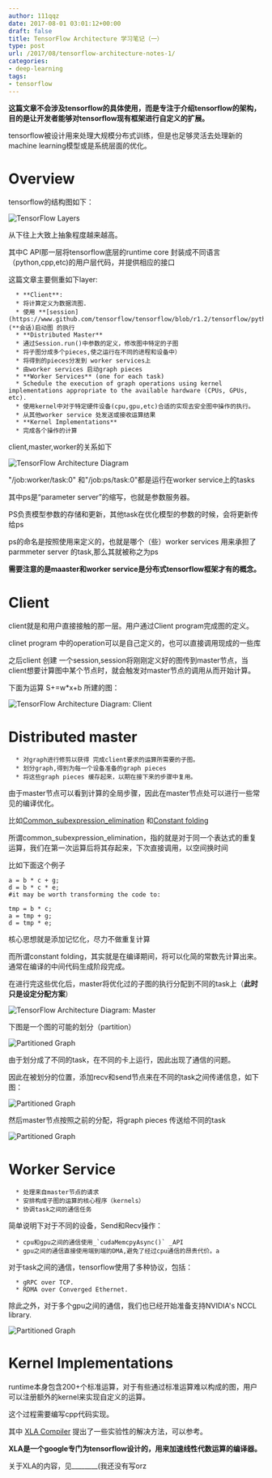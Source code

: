```yaml
---
author: 111qqz
date: 2017-08-01 03:01:12+00:00
draft: false
title: TensorFlow Architecture 学习笔记（一）
type: post
url: /2017/08/tensorflow-architecture-notes-1/
categories:
- deep-learning
tags:
- tensorflow
---
```


**这篇文章不会涉及tensorflow的具体使用，而是专注于介绍tensorflow的架构，目的是让开发者能够对tensorflow现有框架进行自定义的扩展。**

tensorflow被设计用来处理大规模分布式训练，但是也足够灵活去处理新的machine learning模型或是系统层面的优化。


# Overview


tensorflow的结构图如下：

![TensorFlow Layers](https://www.tensorflow.org/images/layers.png)


从下往上大致上抽象程度越来越高。

其中C API那一层将tensorflow底层的runtime core 封装成不同语言（python,cpp,etc)的用户层代码，并提供相应的接口

这篇文章主要侧重如下layer:



 	  * **Client**:
 	  * 将计算定义为数据流图.
 	  * 使用 **[session](https://www.github.com/tensorflow/tensorflow/blob/r1.2/tensorflow/python/client/session.py)(**会话)启动图 的执行
 	  * **Distributed Master**
 	  * 通过Session.run()中参数的定义，修改图中特定的子图
 	  * 将子图分成多个pieces,使之运行在不同的进程和设备中）
 	  * 将得到的pieces分发到 worker services上
 	  * 由worker services 启动graph pieces
 	  * **Worker Services** (one for each task)
 	  * Schedule the execution of graph operations using kernel implementations appropriate to the available hardware (CPUs, GPUs, etc).
 	  * 使用kernel中对于特定硬件设备(cpu,gpu,etc)合适的实现去安全图中操作的执行。
 	  * 从其他worker service 处发送或接收运算结果
 	  * **Kernel Implementations**
 	  * 完成各个操作的计算



client,master,worker的关系如下

![TensorFlow Architecture Diagram](https://www.tensorflow.org/images/diag1.svg)


"/job:worker/task:0" 和"/job:ps/task:0"都是运行在worker service上的tasks

其中ps是“parameter server”的缩写，也就是参数服务器。

PS负责模型参数的存储和更新，其他task在优化模型的参数的时候，会将更新传给ps

ps的命名是按照使用来定义的，也就是哪个（些）worker services 用来承担了 parmmeter server 的task,那么其就被称之为ps

**需要注意的是maaster和worker service是分布式tensorflow框架才有的概念。**


# Client


client就是和用户直接接触的那一层。用户通过Client program完成图的定义。

clinet program 中的operation可以是自己定义的，也可以直接调用现成的一些库

之后client 创建 一个session,session将刚刚定义好的图传到master节点，当client想要计算图中某个节点时，就会触发对master节点的调用从而开始计算。

下面为运算 S+=w*x+b 所建的图：

![TensorFlow Architecture Diagram: Client](https://www.tensorflow.org/images/graph_client.svg)



# Distributed master





 	  * 对graph进行修剪以获得 完成client要求的运算所需要的子图。
 	  * 划分graph,得到为每一个设备准备的graph pieces
 	  * 将这些graph pieces 缓存起来，以期在接下来的步骤中复用。

由于master节点可以看到计算的全局步骤，因此在master节点处可以进行一些常见的编译优化。

比如[Common_subexpression_elimination](https://en.wikipedia.org/wiki/Common_subexpression_elimination) 和[Constant folding](https://zh.wikipedia.org/wiki/%E5%B8%B8%E6%95%B8%E6%8A%98%E7%96%8A)

所谓common_subexpression_elimination，指的就是对于同一个表达式的重复运算，我们在第一次运算后将其存起来，下次直接调用，以空间换时间

比如下面这个例子

    
    a = b * c + g;
    d = b * c * e;
    #it may be worth transforming the code to:
    
    tmp = b * c;
    a = tmp + g;
    d = tmp * e;


核心思想就是添加记忆化，尽力不做重复计算

而所谓constant folding，其实就是在编译期间，将可以化简的常数先计算出来。通常在编译的中间代码生成阶段完成。

在进行完这些优化后，master将优化过的子图的执行分配到不同的task上（**此时只是设定分配方案**）

![TensorFlow Architecture Diagram: Master](https://www.tensorflow.org/images/graph_master_cln.svg)




下图是一个图的可能的划分（partition）



![Partitioned Graph](https://www.tensorflow.org/images/graph_split1.svg)


由于划分成了不同的task，在不同的卡上运行，因此出现了通信的问题。

因此在被划分的位置，添加recv和send节点来在不同的task之间传递信息，如下图：

![Partitioned Graph](https://www.tensorflow.org/images/graph_split2.svg)




然后master节点按照之前的分配，将graph pieces 传送给不同的task

![Partitioned Graph](https://www.tensorflow.org/images/graph_workers_cln.svg)









# Worker Service





 	  * 处理来自master节点的请求
 	  * 安排构成子图的运算的核心程序（kernels）
 	  * 协调task之间的通信任务

简单说明下对于不同的设备，Send和Recv操作：

 	  * cpu和gpu之间的通信使用_`cudaMemcpyAsync()` _API
 	  * gpu之间的通信直接使用端到端的DMA,避免了经过cpu通信的昂贵代价。a

对于task之间的通信，tensorflow使用了多种协议，包括：

 	  * gRPC over TCP.
 	  * RDMA over Converged Ethernet.

除此之外，对于多个gpu之间的通信，我们也已经开始准备支持NVIDIA's NCCL library.

![Partitioned Graph](https://www.tensorflow.org/images/graph_send_recv.svg)





# Kernel Implementations


runtime本身包含200+个标准运算，对于有些通过标准运算难以构成的图，用户可以注册额外的kernel来实现自定义的运算。

这个过程需要编写cpp代码实现。

其中 [XLA Compiler](https://www.tensorflow.org/performance/xla/index) 提出了一些实验性的解决方法，可以参考。

**XLA是一个google专门为tensorflow设计的，用来加速线性代数运算的编译器。**

关于XLA的内容，见________(我还没有写orz










